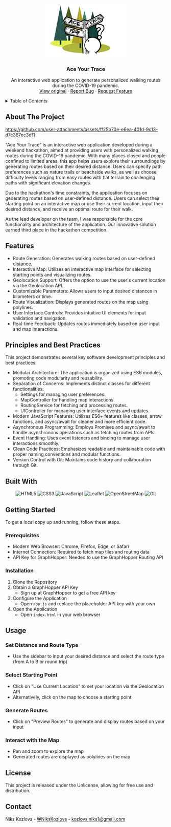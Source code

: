 <!-- PROJECT LOGO -->
<br />
<div align="center">
    <a href="https://github.com/YourUsername/AceYourTrace">
        <img src="img/logo.png" alt="Logo" width="250">
    </a>
    <h3 align="center">Ace Your Trace</h3>
    <p align="center">
        An interactive web application to generate personalized walking routes during the COVID-19 pandemic.
        <br />
        <a href="https://github.com/Niks-Kozlovs/AceYourTrace/tree/master">View original</a>
        ·
        <a href="https://github.com/Niks-Kozlovs/AceYourTrace/issues">Report Bug</a>
        ·
        <a href="https://github.com/Niks-Kozlovs/AceYourTrace/issues">Request Feature</a>
    </p>
</div>

<!-- TABLE OF CONTENTS -->
<details>
    <summary>Table of Contents</summary>
    <ol>
        <li><a href="#about-the-project">About The Project</a></li>
        <li><a href="#features">Features</a></li>
        <li><a href="#principles-and-best-practices">Principles and Best Practices</a></li>
        <li><a href="#built-with">Built With</a></li>
        <li>
            <a href="#getting-started">Getting Started</a>
            <ul>
                <li><a href="#prerequisites">Prerequisites</a></li>
                <li><a href="#installation">Installation</a></li>
            </ul>
        </li>
        <li><a href="#usage">Usage</a></li>
        <li><a href="#license">License</a></li>
        <li><a href="#contact">Contact</a></li>
    </ol>
</details>

## About The Project
https://github.com/user-attachments/assets/ff25b70e-e6ea-401d-9c13-d7c367ec3df1

"Ace Your Trace" is an interactive web application developed during a weekend hackathon, aimed at providing users with personalized walking routes during the COVID-19 pandemic. With many places closed and people confined to limited areas, this app helps users explore their surroundings by generating routes based on their desired distance. Users can specify path preferences such as nature trails or beachside walks, as well as choose difficulty levels ranging from easy routes with flat terrain to challenging paths with significant elevation changes.

Due to the hackathon's time constraints, the application focuses on generating routes based on user-defined distance. Users can select their starting point on an interactive map or use their current location, input their desired distance, and receive an optimal route for their walk.

As the lead developer on the team, I was responsible for the core functionality and architecture of the application. Our innovative solution earned third place in the hackathon competition.

## Features

* Route Generation: Generates walking routes based on user-defined distance.
* Interactive Map: Utilizes an interactive map interface for selecting starting points and visualizing routes.
* Geolocation Support: Offers the option to use the user's current location via the Geolocation API.
* Customizable Parameters: Allows users to input desired distances in kilometers or time.
* Route Visualization: Displays generated routes on the map using polylines.
* User Interface Controls: Provides intuitive UI elements for input validation and navigation.
* Real-time Feedback: Updates routes immediately based on user input and map interactions.

## Principles and Best Practices

This project demonstrates several key software development principles and best practices:

* Modular Architecture: The application is organized using ES6 modules, promoting code modularity and reusability.
* Separation of Concerns: Implements distinct classes for different functionalities:
  * Settings for managing user preferences.
  * MapController for handling map interactions.
  * RoutingService for fetching and processing routes.
  * UIController for managing user interface events and updates.
* Modern JavaScript Features: Utilizes ES6+ features like classes, arrow functions, and async/await for cleaner and more efficient code.
* Asynchronous Programming: Employs Promises and async/await to handle asynchronous operations such as fetching routes from APIs.
* Event Handling: Uses event listeners and binding to manage user interactions smoothly.
* Clean Code Practices: Emphasizes readable and maintainable code with proper naming conventions and modular functions.
* Version Control with Git: Maintains code history and collaboration through Git.

## Built With

<p align="center">
    <img alt="HTML5" src="https://img.shields.io/badge/-HTML5-E34F26?style=for-the-badge&logo=HTML5&logoColor=white">
    <img alt="CSS3" src="https://img.shields.io/badge/-CSS3-1572B6?style=for-the-badge&logo=CSS3&logoColor=white">
    <img alt="JavaScript" src="https://img.shields.io/badge/-JavaScript-F7DF1E?style=for-the-badge&logo=JavaScript&logoColor=black">
    <img alt="Leaflet" src="https://img.shields.io/badge/-Leaflet-199900?style=for-the-badge&logo=Leaflet&logoColor=white">
    <img alt="OpenStreetMap" src="https://img.shields.io/badge/-OpenStreetMap-7EBC6F?style=for-the-badge&logo=OpenStreetMap&logoColor=white">
    <img alt="Git" src="https://img.shields.io/badge/-Git-F05032?style=for-the-badge&logo=Git&logoColor=white">
</p>

## Getting Started

To get a local copy up and running, follow these steps.

### Prerequisites

* Modern Web Browser: Chrome, Firefox, Edge, or Safari
* Internet Connection: Required to fetch map tiles and routing data
* API Key for GraphHopper: Needed to use the GraphHopper Routing API

### Installation

1. Clone the Repository
2. Obtain a GraphHopper API Key
    * Sign up at GraphHopper to get a free API key
3. Configure the Application
    * Open `app.js` and replace the placeholder API key with your own
4. Open the Application
    * Open `index.html` in your web browser

## Usage

### Set Distance and Route Type

* Use the sidebar to input your desired distance and select the route type (from A to B or round trip)

### Select Starting Point

* Click on "Use Current Location" to set your location via the Geolocation API
* Alternatively, click on the map to choose a starting point

### Generate Routes

* Click on "Preview Routes" to generate and display routes based on your input

### Interact with the Map

* Pan and zoom to explore the map
* Generated routes are displayed as polylines on the map

## License

This project is released under the Unlicense, allowing for free use and distribution.

## Contact

Niks Kozlovs - [@NiksKozlovs](https://x.com/NiksKozlovs) - kozlovs.niks1@gmail.com
